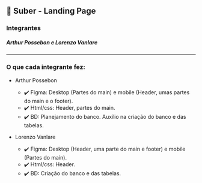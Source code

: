 <h2>
  🚗 Suber - Landing Page
</h2>

<h3>
  Integrantes
</h3>

<h5>
  Arthur Possebon e Lorenzo Vanlare
</h5>

<hr>

<h3>
  O que cada integrante fez:
</h3>

 - Arthur Possebon
    - ✔️ Figma: Desktop (Partes do main) e mobile (Header, umas partes do main e o footer).
    - ✔️ Html/css: Header, partes do main.
    - ✔️ BD: Planejamento do banco. Auxílio na criação do banco e das tabelas.

 - Lorenzo Vanlare
    - ✔️ Figma: Desktop (Header, uma parte do main e footer) e mobile (Partes do main).
    - ✔️ Html/css: Header.
    - ✔️ BD: Criação do banco e das tabelas.

